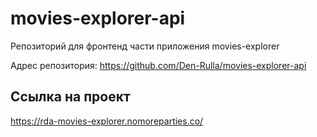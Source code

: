 
# movies-explorer-api
Репозиторий для фронтенд части приложения movies-explorer
  
Адрес репозитория: https://github.com/Den-Rulla/movies-explorer-api

## Ссылка на проект 

https://rda-movies-explorer.nomoreparties.co/

